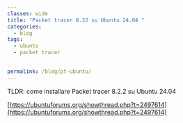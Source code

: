 ```yaml
---
classes: wide
title: "Packet tracer 8.22 su Ubuntu 24.04 "
categories:
  - blog
tags:
  - ubuntu
  - packet tracer 
  

permalink: /blog/pt-ubuntu/
---
```

TLDR: come installare Packet tracer 8.2.2 su Ubuntu 24.04 


[https://ubuntuforums.org/showthread.php?t=2497614](https://ubuntuforums.org/showthread.php?t=2497614)


